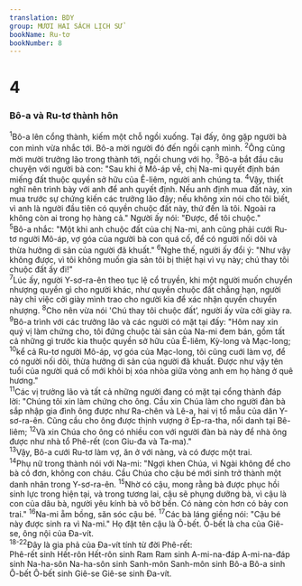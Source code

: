 ```yaml
---
translation: BDY
group: MƯƠI HAI SÁCH LỊCH SỬ
bookName: Ru-tơ 
bookNumber: 8
---
```


<div class="title"><h1>4</h1><h3>Bô-a và Ru-tơ thành hôn</h3></div>
<span class="verse ru_4_1"><sup>1</sup>Bô-a lên cổng thành, kiếm một chỗ ngồi xuống. Tại đấy, ông gặp người bà con mình vừa nhắc tới. Bô-a mời người đó đến ngồi cạnh mình. </span>
<span class="verse ru_4_2"><sup>2</sup>Ông cũng mời mười trưởng lão trong thành tới, ngồi chung với họ. </span>
<span class="verse ru_4_3"><sup>3</sup>Bô-a bắt đầu câu chuyện với người bà con: &#34;Sau khi ở Mô-áp về, chị Na-mi quyết định bán miếng đất thuộc quyền sở hữu của Ê-liêm, người anh chúng ta. </span>
<span class="verse ru_4_4"><sup>4</sup>Vậy, thiết nghĩ nên trình bày với anh để anh quyết định. Nếu anh định mua đất này, xin mua trước sự chứng kiến các trưởng lão đây; nếu không xin nói cho tôi biết, vì anh là người đầu tiên có quyền chuộc đất này, thứ đến là tôi. Ngoài ra không còn ai trong họ hàng cả.&#34; Người ấy nói: &#34;Được, để tôi chuộc.&#34;<br/></span>
<span class="verse ru_4_5"><sup>5</sup>Bô-a nhắc: &#34;Một khi anh chuộc đất của chị Na-mi, anh cũng phải cưới Ru-tơ người Mô-áp, vợ góa của người bà con quá cố, để có người nối dõi và thừa hưởng di sản của người đã khuất.&#34; </span>
<span class="verse ru_4_6"><sup>6</sup>Nghe thế, người ấy đổi ý: &#34;Như vậy không được, vì tôi không muốn gia sản tôi bị thiệt hại vì vụ này; chú thay tôi chuộc đất ấy đi!&#34;<br/></span>
<span class="verse ru_4_7"><sup>7</sup>Lúc ấy, người Y-sơ-ra-ên theo tục lệ cổ truyền, khi một người muốn chuyển nhượng quyền gì cho người khác, như quyền chuộc đất chẳng hạn, người này chỉ việc cởi giày mình trao cho người kia để xác nhận quyền chuyển nhượng. </span>
<span class="verse ru_4_8"><sup>8</sup>Cho nên vừa nói &#39;Chú thay tôi chuộc đất’, người ấy vừa cởi giày ra. </span>
<span class="verse ru_4_9"><sup>9</sup>Bô-a trình với các trưởng lão và các người có mặt tại đấy: &#34;Hôm nay xin quý vị làm chứng cho, tôi đứng chuộc tài sản của Na-mi đem bán, gồm tất cả những gì trước kia thuộc quyền sở hữu của Ê-liêm, Kỳ-long và Mạc-long; </span>
<span class="verse ru_4_10"><sup>10</sup>kể cả Ru-tơ người Mô-áp, vợ góa của Mạc-long, tôi cũng cuới làm vợ, để có người nối dõi, thừa hưởng di sản của người đã khuất. Được như vậy tên tuổi của người quá cố mới khỏi bị xóa nhòa giữa vòng anh em họ hàng ở quê hương.&#34;<br/></span>
<span class="verse ru_4_11"><sup>11</sup>Các vị trưởng lão và tất cả những người đang có mặt tại cổng thành đáp lời: &#34;Chúng tôi xin làm chứng cho ông. Cầu xin Chúa làm cho người đàn bà sắp nhập gia đình ông được như Ra-chên và Lê-a, hai vị tổ mẫu của dân Y-sơ-ra-ên. Cũng cầu cho ông được thịnh vượng ở Ép-ra-tha, nổi danh tại Bê-liêm; </span>
<span class="verse ru_4_12"><sup>12</sup>Và xin Chúa cho ông có nhiều con với người đàn bà này để nhà ông được như nhà tổ Phê-rết (con Giu-đa và Ta-ma).&#34;<br/></span>
<span class="verse ru_4_13"><sup>13</sup>Vậy, Bô-a cưới Ru-tơ làm vợ, ăn ở với nàng, và có được một trai.<br/></span>
<span class="verse ru_4_14"><sup>14</sup>Phụ nữ trong thành nói với Na-mi: &#34;Ngợi khen Chúa, vì Ngài không để cho bà cô đơn, không con cháu. Cầu Chúa cho cậu bé mới sinh trở thành một danh nhân trong Y-sơ-ra-ên. </span>
<span class="verse ru_4_15"><sup>15</sup>Nhờ có cậu, mong rằng bà được phục hồi sinh lực trong hiện tại, và trong tương lai, cậu sẽ phụng dưỡng bà, vì cậu là con của dâu bà, người yêu kính bà vô bờ bến. Có nàng còn hơn có bảy con trai.&#34; </span>
<span class="verse ru_4_16"><sup>16</sup>Na-mi ẵm bồng, săn sóc cậu bé. </span>
<span class="verse ru_4_17"><sup>17</sup>Các bà láng giềng nói: &#34;Cậu bé này được sinh ra vì Na-mi.&#34; Họ đặt tên cậu là Ô-bết. Ô-bết là cha của Giê-se, ông nội của Đa-vít.<br/></span>
<span class="verse ru_4_18 ru_4_19 ru_4_20 ru_4_21 ru_4_22"><sup>18-22</sup>Đây là gia phả của Đa-vít tính từ đời Phê-rết:<br/>Phê-rết sinh Hết-rôn Hết-rôn sinh Ram Ram sinh A-mi-na-đáp A-mi-na-đáp sinh Na-ha-sôn Na-ha-sôn sinh Sanh-môn Sanh-môn sinh Bô-a Bô-a sinh Ô-bết Ô-bết sinh Giê-se Giê-se sinh Đa-vít.</span>
